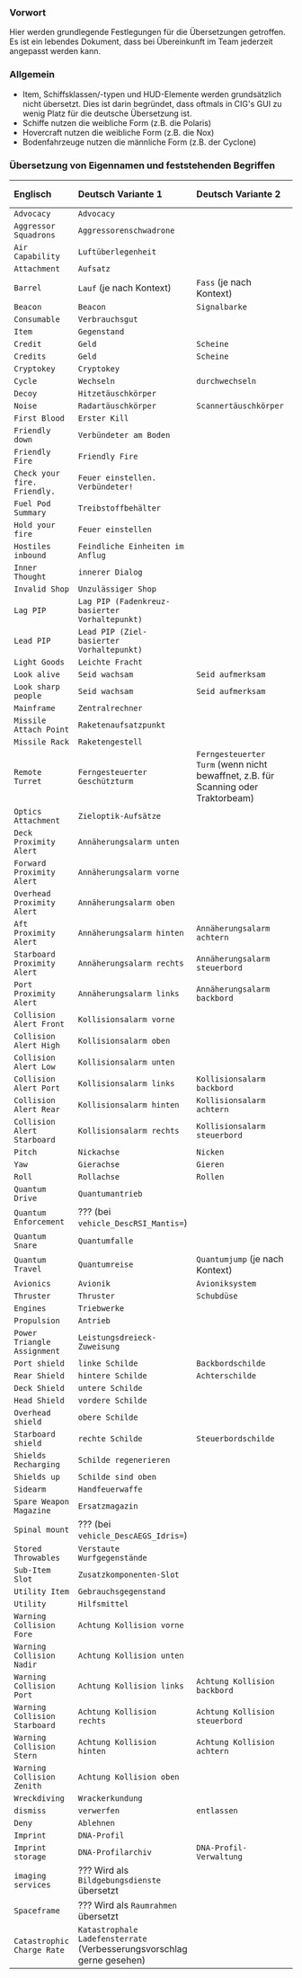 ### Vorwort

Hier werden grundlegende Festlegungen für die Übersetzungen getroffen.
Es ist ein lebendes Dokument, dass bei Übereinkunft im Team jederzeit angepasst werden kann.

### Allgemein

* Item, Schiffsklassen/-typen und HUD-Elemente werden grundsätzlich nicht übersetzt. Dies ist darin begründet, dass oftmals in CIG's GUI zu wenig Platz für die deutsche Übersetzung ist.
* Schiffe nutzen die weibliche Form (z.B. die Polaris)
* Hovercraft nutzen die weibliche Form (z.B. die Nox)
* Bodenfahrzeuge nutzen die männliche Form (z.B. der Cyclone)

### Übersetzung von Eigennamen und feststehenden Begriffen

| Englisch                        | Deutsch Variante 1                                                     | Deutsch Variante 2                                                                | Deutsch Variante 3          |
|:--------------------------------|:-----------------------------------------------------------------------|:----------------------------------------------------------------------------------|:----------------------------|
| `Advocacy`                      | `Advocacy`                                                             |                                                                                   |                             |
| `Aggressor Squadrons`           | `Aggressorenschwadrone`                                                |                                                                                   |                             |
| `Air Capability`                | `Luftüberlegenheit`                                                    |                                                                                   |                             |
| `Attachment`                    | `Aufsatz`                                                              |                                                                                   |                             |
| `Barrel`                        | `Lauf` (je nach Kontext)                                               | `Fass` (je nach Kontext)                                                          | `Trommel` (je nach Kontext) |
| `Beacon`                        | `Beacon`                                                               | `Signalbarke`                                                                     |                             |
| `Consumable`                    | `Verbrauchsgut`                                                        |                                                                                   |                             |
| `Item`                          | `Gegenstand`                                                           |                                                                                   |                             |
| `Credit`                        | `Geld`                                                                 | `Scheine`                                                                         | `Moneten`                   |
| `Credits`                       | `Geld`                                                                 | `Scheine`                                                                         | `Moneten`                   |
| `Cryptokey`                     | `Cryptokey`                                                            |                                                                                   |                             |
| `Cycle`                         | `Wechseln`                                                             | `durchwechseln`                                                                   | `durchschalten`             |
| `Decoy`                         | `Hitzetäuschkörper`                                                    |                                                                                   |                             |
| `Noise`                         | `Radartäuschkörper`                                                    | `Scannertäuschkörper`                                                             |                             |
| `First Blood`                   | `Erster Kill`                                                          |                                                                                   |                             |
| `Friendly down`                 | `Verbündeter am Boden`                                                 |                                                                                   |                             |
| `Friendly Fire`                 | `Friendly Fire`                                                        |                                                                                   |                             |
| `Check your fire. Friendly.`    | `Feuer einstellen. Verbündeter!`                                       |                                                                                   |                             |
| `Fuel Pod Summary`              | `Treibstoffbehälter`                                                   |                                                                                   |                             |
| `Hold your fire`                | `Feuer einstellen`                                                     |                                                                                   |                             |
| `Hostiles inbound`              | `Feindliche Einheiten im Anflug`                                       |                                                                                   |                             |
| `Inner Thought`                 | `innerer Dialog`                                                       |                                                                                   |                             |
| `Invalid Shop`                  | `Unzulässiger Shop`                                                    |                                                                                   |                             |
| `Lag PIP`                       | `Lag PIP (Fadenkreuz-basierter Vorhaltepunkt)`                         |                                                                                   |                             |
| `Lead PIP`                      | `Lead PIP (Ziel-basierter Vorhaltepunkt)`                              |                                                                                   |                             |
| `Light Goods`                   | `Leichte Fracht`                                                       |                                                                                   |                             |
| `Look alive`                    | `Seid wachsam`                                                         | `Seid aufmerksam`                                                                 |                             |
| `Look sharp people`             | `Seid wachsam`                                                         | `Seid aufmerksam`                                                                 |                             |
| `Mainframe`                     | `Zentralrechner`                                                       |                                                                                   |                             |
| `Missile Attach Point`          | `Raketenaufsatzpunkt`                                                  |                                                                                   |                             |
| `Missile Rack`                  | `Raketengestell`                                                       |                                                                                   |                             |
| `Remote Turret`                 | `Ferngesteuerter Geschützturm`                                         | `Ferngesteuerter Turm` (wenn nicht bewaffnet, z.B. für Scanning oder Traktorbeam) |                             |
| `Optics Attachment`             | `Zieloptik-Aufsätze`                                                   |                                                                                   |                             |
| `Deck Proximity Alert`          | `Annäherungsalarm unten`                                               |                                                                                   |                             |
| `Forward Proximity Alert`       | `Annäherungsalarm vorne`                                               |                                                                                   |                             |
| `Overhead Proximity Alert`      | `Annäherungsalarm oben`                                                |                                                                                   |                             |
| `Aft Proximity Alert`           | `Annäherungsalarm hinten`                                              | `Annäherungsalarm achtern`                                                        |                             |
| `Starboard Proximity Alert`     | `Annäherungsalarm rechts`                                              | `Annäherungsalarm steuerbord`                                                     |                             |
| `Port Proximity Alert`          | `Annäherungsalarm links`                                               | `Annäherungsalarm backbord`                                                       |                             |
| `Collision Alert Front`         | `Kollisionsalarm vorne`                                                |                                                                                   |                             |
| `Collision Alert High`          | `Kollisionsalarm oben`                                                 |                                                                                   |                             |
| `Collision Alert Low`           | `Kollisionsalarm unten`                                                |                                                                                   |                             |
| `Collision Alert Port`          | `Kollisionsalarm links`                                                | `Kollisionsalarm backbord`                                                        |                             |
| `Collision Alert Rear`          | `Kollisionsalarm hinten`                                               | `Kollisionsalarm achtern`                                                         |                             |
| `Collision Alert Starboard`     | `Kollisionsalarm rechts`                                               | `Kollisionsalarm steuerbord`                                                      |                             |
| `Pitch`                         | `Nickachse`                                                            | `Nicken`                                                                          |                             |
| `Yaw`                           | `Gierachse`                                                            | `Gieren`                                                                          |                             |
| `Roll`                          | `Rollachse`                                                            | `Rollen`                                                                          |                             |
| `Quantum Drive`                 | `Quantumantrieb`                                                       |                                                                                   |                             |
| `Quantum Enforcement`           | ??? (bei `vehicle_DescRSI_Mantis=`)                                    |                                                                                   |                             |
| `Quantum Snare`                 | `Quantumfalle`                                                         |                                                                                   |                             |
| `Quantum Travel`                | `Quantumreise`                                                         | `Quantumjump` (je nach Kontext)                                                   |                             |
| `Avionics`                      | `Avionik`                                                              | `Avioniksystem`                                                                   |                             |
| `Thruster`                      | `Thruster`                                                             | `Schubdüse`                                                                       |                             |
| `Engines`                       | `Triebwerke`                                                           |                                                                                   |                             |
| `Propulsion`                    | `Antrieb`                                                              |                                                                                   |                             |
| `Power Triangle Assignment`     | `Leistungsdreieck-Zuweisung`                                           |                                                                                   |                             |
| `Port shield`                   | `linke Schilde`                                                        | `Backbordschilde`                                                                 |                             |
| `Rear Shield`                   | `hintere Schilde`                                                      | `Achterschilde`                                                                   |                             |
| `Deck Shield`                   | `untere Schilde`                                                       |                                                                                   |                             |
| `Head Shield`                   | `vordere Schilde`                                                      |                                                                                   |                             |
| `Overhead shield`               | `obere Schilde`                                                        |                                                                                   |                             |
| `Starboard shield`              | `rechte Schilde`                                                       | `Steuerbordschilde`                                                               |                             |
| `Shields Recharging`            | `Schilde regenerieren`                                                 |                                                                                   |                             |
| `Shields up`                    | `Schilde sind oben`                                                    |                                                                                   |                             |
| `Sidearm`                       | `Handfeuerwaffe`                                                       |                                                                                   |                             |
| `Spare Weapon Magazine`         | `Ersatzmagazin`                                                        |                                                                                   |                             |
| `Spinal mount`                  | ??? (bei `vehicle_DescAEGS_Idris=`)                                    |                                                                                   |                             |
| `Stored Throwables`             | `Verstaute Wurfgegenstände`                                            |                                                                                   |                             |
| `Sub-Item Slot`                 | `Zusatzkomponenten-Slot`                                               |                                                                                   |                             |
| `Utility Item`                  | `Gebrauchsgegenstand`                                                  |                                                                                   |                             |
| `Utility`                       | `Hilfsmittel`                                                          |                                                                                   |                             |
| `Warning Collision Fore`        | `Achtung Kollision vorne`                                              |                                                                                   |                             |
| `Warning Collision Nadir`       | `Achtung Kollision unten`                                              |                                                                                   |                             |
| `Warning Collision Port`        | `Achtung Kollision links`                                              | `Achtung Kollision backbord`                                                      |                             |
| `Warning Collision Starboard`   | `Achtung Kollision rechts`                                             | `Achtung Kollision steuerbord`                                                    |                             |
| `Warning Collision Stern`       | `Achtung Kollision hinten`                                             | `Achtung Kollision achtern`                                                       |                             |
| `Warning Collision Zenith`      | `Achtung Kollision oben`                                               |                                                                                   |                             |
| `Wreckdiving`                   | `Wrackerkundung`                                                       |                                                                                   |                             |
| `dismiss`                       | `verwerfen`                                                            | `entlassen`                                                                       |                             |
| `Deny`                          | `Ablehnen`                                                             |                                                                                   |                             |
| `Imprint`                       | `DNA-Profil`                                                           |                                                                                   |                             |
| `Imprint storage`               | `DNA-Profilarchiv`                                                     | `DNA-Profil-Verwaltung`                                                           |                             |
| `imaging services`              | ??? Wird als `Bildgebungsdienste` übersetzt                            |                                                                                   |                             |
| `Spaceframe`                    | ??? Wird als `Raumrahmen` übersetzt                                    |                                                                                   |                             |
| `Catastrophic Charge Rate`      | `Katastrophale Ladefensterrate` (Verbesserungsvorschlag gerne gesehen) |                                                                                   |                             |
